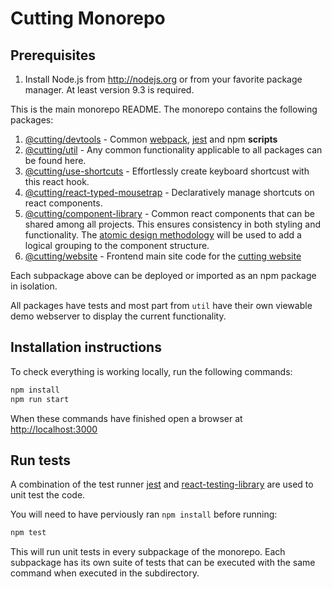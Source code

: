 # Cutting Monorepo

## Prerequisites
1. Install Node.js from http://nodejs.org or from your favorite package manager.  At least version 9.3 is required.


 This is the main monorepo README.  The monorepo contains the following packages:

 1. [@cutting/devtools](./packages/devtools/README.md) - Common [webpack](https://webpack.js.org/), [jest](https://facebook.github.io/jest/) and npm **scripts**
 2. [@cutting/util](./packages/util/README.md) - Any common functionality applicable to all packages can be found here.
 3. [@cutting/use-shortcuts](./packages/use-shortcuts/README.md) - Effortlessly create keyboard shortcust with this react hook.
 4. [@cutting/react-typed-mousetrap](./packages/devtools/README.md) - Declaratively manage shortcuts on react components.
 5. [@cutting/component-library](./packages/component-library/README.md) - Common react components that can be shared among all projects.  This ensures consistency in both styling and functionality.  The [atomic design methodology](http://atomicdesign.bradfrost.com/chapter-2/) will be used to add a logical grouping to the component structure.
 7. [@cutting/website](./packages/website/README.md) - Frontend main site code for the [cutting website](http://cutting.**scot**])

Each subpackage above can be deployed or imported as an npm package in isolation.

All packages have tests and most part from `util` have their own viewable demo webserver to display the current functionality.

## Installation instructions

To check everything is working locally, run the following commands:

```sh
npm install
npm run start
```

When these commands have finished open a browser at [http://localhost:3000](http://localhost:3000)

## Run tests

A combination of the test runner [jest](https://facebook.github.io/jest/) and [react-testing-library](https://github.com/testing-library/react-testing-library) are used to unit test the code.

You will need to have perviously ran `npm install` before running:

```sh
npm test
```

This will run unit tests in every subpackage of the monorepo.  Each subpackage has its own suite of tests that can be executed with the same command when executed in the subdirectory.